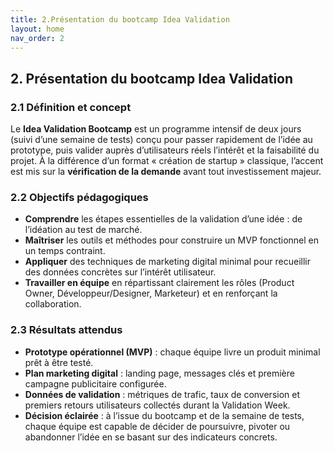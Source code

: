 ```yaml
---
title: 2.Présentation du bootcamp Idea Validation
layout: home
nav_order: 2
---
```


## 2. Présentation du bootcamp **Idea Validation**

### 2.1 Définition et concept

Le **Idea Validation Bootcamp** est un programme intensif de deux jours (suivi d’une semaine de tests) conçu pour passer rapidement de l’idée au prototype, puis valider auprès d’utilisateurs réels l’intérêt et la faisabilité du projet. À la différence d’un format « création de startup » classique, l’accent est mis sur la **vérification de la demande** avant tout investissement majeur.

### 2.2 Objectifs pédagogiques

* **Comprendre** les étapes essentielles de la validation d’une idée : de l’idéation au test de marché.
* **Maîtriser** les outils et méthodes pour construire un MVP fonctionnel en un temps contraint.
* **Appliquer** des techniques de marketing digital minimal pour recueillir des données concrètes sur l’intérêt utilisateur.
* **Travailler en équipe** en répartissant clairement les rôles (Product Owner, Développeur/Designer, Marketeur) et en renforçant la collaboration.

### 2.3 Résultats attendus

* **Prototype opérationnel (MVP)** : chaque équipe livre un produit minimal prêt à être testé.
* **Plan marketing digital** : landing page, messages clés et première campagne publicitaire configurée.
* **Données de validation** : métriques de trafic, taux de conversion et premiers retours utilisateurs collectés durant la Validation Week.
* **Décision éclairée** : à l’issue du bootcamp et de la semaine de tests, chaque équipe est capable de décider de poursuivre, pivoter ou abandonner l’idée en se basant sur des indicateurs concrets.
